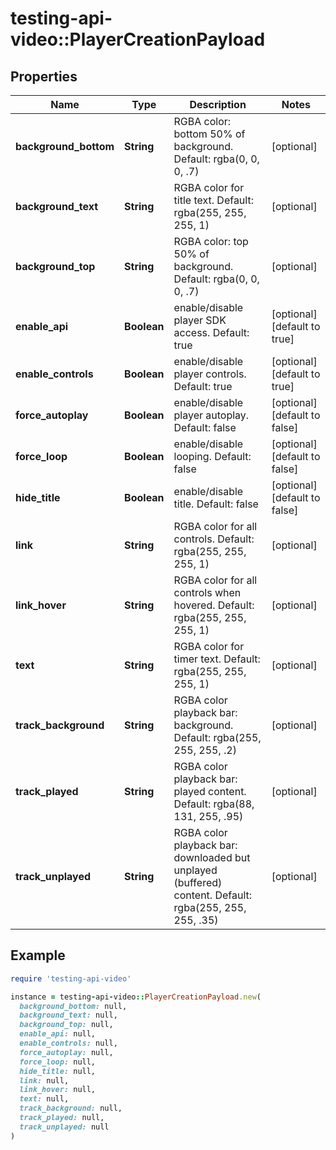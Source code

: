# testing-api-video::PlayerCreationPayload

## Properties

| Name | Type | Description | Notes |
| ---- | ---- | ----------- | ----- |
| **background_bottom** | **String** | RGBA color: bottom 50% of background. Default: rgba(0, 0, 0, .7) | [optional] |
| **background_text** | **String** | RGBA color for title text. Default: rgba(255, 255, 255, 1) | [optional] |
| **background_top** | **String** | RGBA color: top 50% of background. Default: rgba(0, 0, 0, .7) | [optional] |
| **enable_api** | **Boolean** | enable/disable player SDK access. Default: true | [optional][default to true] |
| **enable_controls** | **Boolean** | enable/disable player controls. Default: true | [optional][default to true] |
| **force_autoplay** | **Boolean** | enable/disable player autoplay. Default: false | [optional][default to false] |
| **force_loop** | **Boolean** | enable/disable looping. Default: false | [optional][default to false] |
| **hide_title** | **Boolean** | enable/disable title. Default: false | [optional][default to false] |
| **link** | **String** | RGBA color for all controls. Default: rgba(255, 255, 255, 1) | [optional] |
| **link_hover** | **String** | RGBA color for all controls when hovered. Default: rgba(255, 255, 255, 1) | [optional] |
| **text** | **String** | RGBA color for timer text. Default: rgba(255, 255, 255, 1) | [optional] |
| **track_background** | **String** | RGBA color playback bar: background. Default: rgba(255, 255, 255, .2) | [optional] |
| **track_played** | **String** | RGBA color playback bar: played content. Default: rgba(88, 131, 255, .95) | [optional] |
| **track_unplayed** | **String** | RGBA color playback bar: downloaded but unplayed (buffered) content. Default: rgba(255, 255, 255, .35) | [optional] |

## Example

```ruby
require 'testing-api-video'

instance = testing-api-video::PlayerCreationPayload.new(
  background_bottom: null,
  background_text: null,
  background_top: null,
  enable_api: null,
  enable_controls: null,
  force_autoplay: null,
  force_loop: null,
  hide_title: null,
  link: null,
  link_hover: null,
  text: null,
  track_background: null,
  track_played: null,
  track_unplayed: null
)
```


